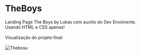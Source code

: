 # TheBoys
Landing Page The Boys by Lukas com auxilio do Dev Envolvente.
<br/>
Usando HTML e CSS apenas!
<br/>
<br/>
Visualização do projeto final:
<br/>
<br/>
![Thebosu](https://user-images.githubusercontent.com/97799788/184231439-9337704d-385d-48cf-bb3a-93eb1230b9fa.png)
